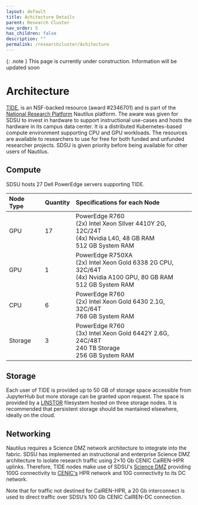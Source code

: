 ```yaml
---
layout: default
title: Achitecture Details
parent: Research Cluster
nav_order: 5
has_children: false
description: ""
permalink: /researchcluster/Achitecture
---
```


{: .note }
This page is currently under construction. Information will be updated soon

# Architecture

[TIDE](https://tide.sdsu.edu/), is an NSF-backed resource (award #2346701) and is part of the [National Research Platform](https://nationalresearchplatform.org/) Nautilus platform. The aware was given for SDSU to invest in hardware to support instructional use-cases and hosts the hardware in its campus data center. It is a distributed Kubernetes-based compute environment supporting CPU and GPU workloads. The resources are available to researchers to use for free for both funded and unfunded researcher projects. SDSU is given priority before being available for other users of Nautilus. 

## Compute

SDSU hosts 27 Dell PowerEdge servers supporting TIDE.

| Node Type    | Quantity | Specifications for each Node |
|:-------------|:---------|:------|
| GPU          | 17       | PowerEdge R760<br/> (2x) Intel Xeon SIlver 4410Y 2G, 12C/24T <br/> (4x) Nvidia L40, 48 GB RAM<br/> 512 GB System RAM |
| GPU          | 1        | PowerEdge R750XA<br />(2x) Intel Xeon Gold 6338 2G CPU, 32C/64T<br/>(4x) Nvidia A100 GPU, 80 GB RAM<br/>512 GB System RAM |
| CPU          | 6        | PowerEdge R760<br/>(2x) Intel Xeon Gold 6430 2.1G, 32C/64T <br/> 768 GB System RAM |
| Storage      | 3        | PowerEdge R760<br/> (3x) Intel Xeon Gold 6442Y 2.6G, 24C/48T <br/> 240 TB Storage<br/>256 GB System RAM |


## Storage

Each user of TIDE is provided up to 50 GB of storage space accessible from JupyterHub but more storage can be granted upon request. The space is provided by a [LINSTOR](https://linbit.com/linstor/) filesystem hosted on three storage nodes. It is recommended that persistent storage should be mantained elsewhere, ideally on the cloud.

## Networking

Nautilus requires a Science DMZ network architecture to integrate into the fabric. SDSU has implemented an instructional and enterprise Science DMZ architecture to isolate research traffic using 2×10 Gb CENIC CalREN-HPR uplinks. Therefore, TIDE nodes make use of SDSU's [Science DMZ](https://iotlab.sdsu.edu/index.php/science-dmz/) providing 100G connectivity to [CENIC's](https://cenic.org/network/operations/maps) HPR network and 10G connectivity to its DC network. 

Note that for traffic not destined for CalREN-HPR, a 20 Gb interconnect is used to direct traffic over SDSU’s 100 Gb CENIC CalREN-DC connection.